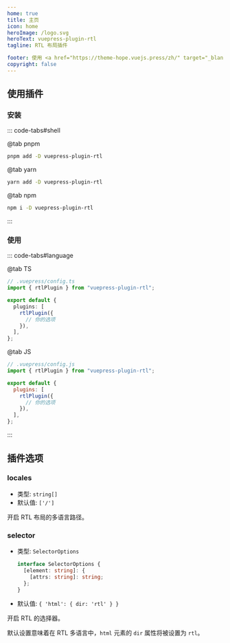 ```yaml
---
home: true
title: 主页
icon: home
heroImage: /logo.svg
heroText: vuepress-plugin-rtl
tagline: RTL 布局插件

footer: 使用 <a href="https://theme-hope.vuejs.press/zh/" target="_blank">VuePress Theme Hope</a> 主题 | MIT 协议, 版权所有 © 2019-present Mr.Hope
copyright: false
---
```


## 使用插件

### 安装

::: code-tabs#shell

@tab pnpm

```bash
pnpm add -D vuepress-plugin-rtl
```

@tab yarn

```bash
yarn add -D vuepress-plugin-rtl
```

@tab npm

```bash
npm i -D vuepress-plugin-rtl
```

:::

### 使用

::: code-tabs#language

@tab TS

```ts
// .vuepress/config.ts
import { rtlPlugin } from "vuepress-plugin-rtl";

export default {
  plugins: [
    rtlPlugin({
      // 你的选项
    }),
  ],
};
```

@tab JS

```js
// .vuepress/config.js
import { rtlPlugin } from "vuepress-plugin-rtl";

export default {
  plugins: [
    rtlPlugin({
      // 你的选项
    }),
  ],
};
```

:::

## 插件选项

### locales

- 类型: `string[]`
- 默认值: `['/']`

开启 RTL 布局的多语言路径。

### selector

- 类型: `SelectorOptions`

  ```ts
  interface SelectorOptions {
    [element: string]: {
      [attrs: string]: string;
    };
  }
  ```

- 默认值: `{ 'html': { dir: 'rtl' } }`

开启 RTL 的选择器。

默认设置意味着在 RTL 多语言中，`html` 元素的 `dir` 属性将被设置为 `rtl`。
